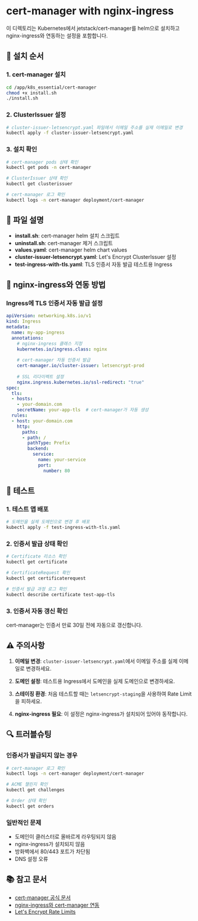 # cert-manager with nginx-ingress

이 디렉토리는 Kubernetes에서 jetstack/cert-manager를 helm으로 설치하고 nginx-ingress와 연동하는 설정을 포함합니다.

## 🚀 설치 순서

### 1. cert-manager 설치
```bash
cd /app/k8s_essential/cert-manager
chmod +x install.sh
./install.sh
```

### 2. ClusterIssuer 설정
```bash
# cluster-issuer-letsencrypt.yaml 파일에서 이메일 주소를 실제 이메일로 변경
kubectl apply -f cluster-issuer-letsencrypt.yaml
```

### 3. 설치 확인
```bash
# cert-manager pods 상태 확인
kubectl get pods -n cert-manager

# ClusterIssuer 상태 확인
kubectl get clusterissuer

# cert-manager 로그 확인
kubectl logs -n cert-manager deployment/cert-manager
```

## 📁 파일 설명

- **install.sh**: cert-manager helm 설치 스크립트
- **uninstall.sh**: cert-manager 제거 스크립트
- **values.yaml**: cert-manager helm chart values
- **cluster-issuer-letsencrypt.yaml**: Let's Encrypt ClusterIssuer 설정
- **test-ingress-with-tls.yaml**: TLS 인증서 자동 발급 테스트용 Ingress

## 🔧 nginx-ingress와 연동 방법

### Ingress에 TLS 인증서 자동 발급 설정

```yaml
apiVersion: networking.k8s.io/v1
kind: Ingress
metadata:
  name: my-app-ingress
  annotations:
    # nginx-ingress 클래스 지정
    kubernetes.io/ingress.class: nginx
    
    # cert-manager 자동 인증서 발급
    cert-manager.io/cluster-issuer: letsencrypt-prod
    
    # SSL 리다이렉트 설정
    nginx.ingress.kubernetes.io/ssl-redirect: "true"
spec:
  tls:
  - hosts:
    - your-domain.com
    secretName: your-app-tls  # cert-manager가 자동 생성
  rules:
  - host: your-domain.com
    http:
      paths:
      - path: /
        pathType: Prefix
        backend:
          service:
            name: your-service
            port:
              number: 80
```

## 🧪 테스트

### 1. 테스트 앱 배포
```bash
# 도메인을 실제 도메인으로 변경 후 배포
kubectl apply -f test-ingress-with-tls.yaml
```

### 2. 인증서 발급 상태 확인
```bash
# Certificate 리소스 확인
kubectl get certificate

# CertificateRequest 확인
kubectl get certificaterequest

# 인증서 발급 과정 로그 확인
kubectl describe certificate test-app-tls
```

### 3. 인증서 자동 갱신 확인
cert-manager는 인증서 만료 30일 전에 자동으로 갱신합니다.

## ⚠️  주의사항

1. **이메일 변경**: `cluster-issuer-letsencrypt.yaml`에서 이메일 주소를 실제 이메일로 변경하세요.

2. **도메인 설정**: 테스트용 Ingress에서 도메인을 실제 도메인으로 변경하세요.

3. **스테이징 환경**: 처음 테스트할 때는 `letsencrypt-staging`을 사용하여 Rate Limit을 피하세요.

4. **nginx-ingress 필요**: 이 설정은 nginx-ingress가 설치되어 있어야 동작합니다.

## 🔍 트러블슈팅

### 인증서가 발급되지 않는 경우
```bash
# cert-manager 로그 확인
kubectl logs -n cert-manager deployment/cert-manager

# ACME 챌린지 확인
kubectl get challenges

# Order 상태 확인
kubectl get orders
```

### 일반적인 문제
- 도메인이 클러스터로 올바르게 라우팅되지 않음
- nginx-ingress가 설치되지 않음
- 방화벽에서 80/443 포트가 차단됨
- DNS 설정 오류

## 📚 참고 문서

- [cert-manager 공식 문서](https://cert-manager.io/docs/)
- [nginx-ingress와 cert-manager 연동](https://cert-manager.io/docs/tutorials/acme/nginx-ingress/)
- [Let's Encrypt Rate Limits](https://letsencrypt.org/docs/rate-limits/)
